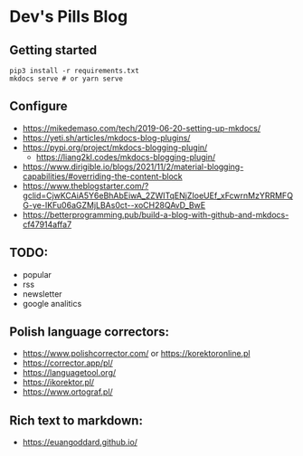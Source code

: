 # Dev's Pills Blog

## Getting started

```
pip3 install -r requirements.txt
mkdocs serve # or yarn serve
```

## Configure
- <https://mikedemaso.com/tech/2019-06-20-setting-up-mkdocs/>
- <https://yeti.sh/articles/mkdocs-blog-plugins/>
- <https://pypi.org/project/mkdocs-blogging-plugin/>
     - <https://liang2kl.codes/mkdocs-blogging-plugin/>
- <https://www.dirigible.io/blogs/2021/11/2/material-blogging-capabilities/#overriding-the-content-block>
- https://www.theblogstarter.com/?gclid=CjwKCAiA5Y6eBhAbEiwA_2ZWITqENjZIoeUEf_xFcwrnMzYRRMFQG-ye-IKFu06aGZMjLBAs0ct--xoCH28QAvD_BwE
- https://betterprogramming.pub/build-a-blog-with-github-and-mkdocs-cf47914affa7

## TODO:
- popular
- rss
- newsletter
- google analitics

## Polish language correctors:
- https://www.polishcorrector.com/ or https://korektoronline.pl
- https://corrector.app/pl/
- https://languagetool.org/
- https://ikorektor.pl/
- https://www.ortograf.pl/

## Rich text to markdown:
- https://euangoddard.github.io/